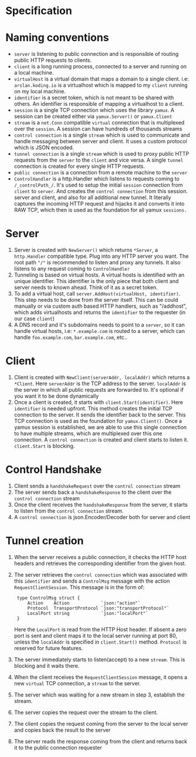 # Specification

# Naming conventions

* `server` is listening to public connection and is responsible of routing
  public HTTP requests to clients.
* `client` is a long running process, connected to a server and running on a local machine. 
* `virtualHost` is a virtual domain that maps a domain to a single client. i.e:
  `arslan.koding.io` is a virtualhost which is mapped to my `client` running on
   my local machine.
* `identifier` is a secret token, which is not meant to be shared with others.
  An identifier is responsible of mapping a virtualhost to a client.
* `session` is a single TCP connection which uses the library `yamux`. A
  session can be created either via `yamux.Server()` or `yamux.Client`
* `stream` is a `net.Conn` compatible `virtual` connection that is multiplexed
  over the `session`. A session can have hundreds of thousands streams
* `control connection` is a single `stream` which is used to communicate and
  handle messaging between server and client. It uses a custom protocol which
  is JSON encoded.
* `tunnel connection` is a single `stream` which is used to proxy public HTTP
  requests from the `server` to the `client` and vice versa. A single `tunnel`
  connection is created for every single HTTP requests.
* `public connection` is a connection from a remote machine to the `server`
* `ControlHandler` is a http.Handler which listens to requests coming to
  `/_controlPath_/`. It's used to setup the initial `session` connection from
  `client` to `server`. And creates the `control connection` from this session.
  server and client, and also for all additional new tunnel. It literally
  captures the incoming HTTP request and hijacks it and converts it into RAW TCP,
  which then is used as the foundation for all yamux `sessions.`


# Server
1. Server is created with `NewServer()` which returns `*Server`, a `http.Handler`
   compatible type. Plug into any HTTP server you want. The root path `"/"` is
   recommended to listen and proxy any tunnels. It also listens to any request
   coming to `ControlHandler`
2. Tunneling is based on virtual hosts. A virtual hosts is identified with an
   unique identifier. This identifier is the only piece that both client and
   server needs to known ahead. Think of it as a secret token.
3. To add a virtual host, call `server.AddHost(virtualHost, identifier)`. This
   step needs to be done from the server itself. This can be could manually or
   via custom auth based HTTP handlers, such as "/addhost", which adds
   virtualhosts and returns the `identifier` to the requester (in our case `client`)
4. A DNS record and it's subdomains needs to point to a `server`, so it can
   handle virtual hosts, i.e: `*.example.com` is routed to a server, which can
   handle `foo.example.com`, `bar.example.com`, etc..


# Client

1. Client is created with `NewClient(serverAddr, localAddr)` which returns a
   `*Client`. Here `serverAddr` is the TCP address to the server. `localAddr`
  is the server in which all public requests are forwarded to. It's optional if
  you want it to be done dynamically
2. Once a client is created, it starts with `client.Start(identifier)`. Here
   `identifier` is needed upfront. This method creates the initial TCP
  connection to the server. It sends the identifier back to the server. This
  TCP connection is used as the foundation for `yamux.Client()`. Once a yamux
  session is established, we are able to use this single connection to have
  multiple streams, which are multiplexed over this one connection.  A `control
  connection` is created and client starts to listen it.  `client.Start` is
  blocking.

# Control Handshake

1. Client sends a `handshakeRequest` over the `control connection` stream
2. The server sends back a `handshakeResponse` to the client over the `control connection` stream
3. Once the client receives the `handshakeResponse` from the server, it starts
   to listen from the `control connection` stream.
4. A `control connection` is json.Encoder/Decoder both for server and client


# Tunnel creation
1. When the server receives a public connection, it checks the HTTP host
   headers and retrieves the corresponding identifier from the given host.
2. The server retrieves the `control connection` which was associated with this
   `identifier` and sends a `ControlMsg` message with the action
   `RequestClientSession`. This message is in the form of:

		type ControlMsg struct {
			Action    Action            `json:"action"`
			Protocol  TransportProtocol `json:"transportProtocol"`
			LocalPort string            `json:"localPort"`
		}

	Here the `LocalPort` is read from the HTTP Host header. If absent a zero
    port is sent and client maps it to the local server running at port 80, unless
	the `localAddr` is specified in `client.Start()` method. `Protocol` is
    reserved for future features.
3. The server immediately starts to listen(accept) to a new `stream`. This is
   blocking and it waits there.
4. When the client receives the `RequestClientSession` message, it opens a new
   `virtual` TCP connection, a `stream` to the server.
5. The server which was waiting for a new stream in step 3, establish the stream.
6. The server copies the request over the stream to the client.
7. The client copies the request coming from the server to the local server and
   copies back the result to the server
8. The server reads the response coming from the client and returns back it to
   the public connection requester

